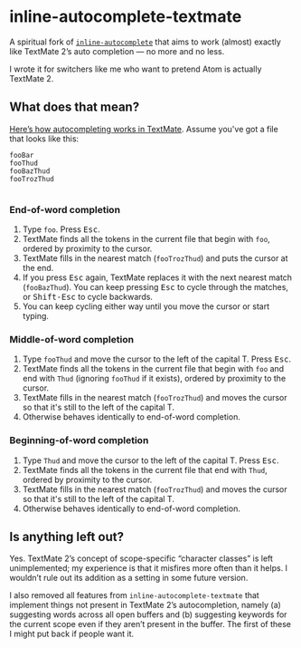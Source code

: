 
# inline-autocomplete-textmate

A spiritual fork of [`inline-autocomplete`][inline-autocomplete] that aims to work (almost) exactly like TextMate 2’s auto completion — no more and no less.

I wrote it for switchers like me who want to pretend Atom is actually TextMate 2.

## What does that mean?

[Here’s how autocompleting works in TextMate][textmate]. Assume you've got a file that looks like this:

```
fooBar
fooThud
fooBazThud
fooTrozThud


```

### End-of-word completion

1. Type `foo`. Press <kbd>Esc</kbd>.
2. TextMate finds all the tokens in the current file that begin with `foo`, ordered by proximity to the cursor.
3. TextMate fills in the nearest match (`fooTrozThud`) and puts the cursor at the end.
4. If you press <kbd>Esc</kbd> again, TextMate replaces it with the next nearest match (`fooBazThud`). You can keep pressing <kbd>Esc</kbd> to cycle through the matches, or <kbd>Shift-Esc</kbd> to cycle backwards.
5. You can keep cycling either way until you move the cursor or start typing.

### Middle-of-word completion

1. Type `fooThud` and move the cursor to the left of the capital T. Press <kbd>Esc</kbd>.
2. TextMate finds all the tokens in the current file that begin with `foo` and end with `Thud` (ignoring `fooThud` if it exists), ordered by proximity to the cursor.
3. TextMate fills in the nearest match (`fooTrozThud`) and moves the cursor so that it's still to the left of the capital T.
4. Otherwise behaves identically to end-of-word completion.

### Beginning-of-word completion

1. Type `Thud` and move the cursor to the left of the capital T. Press <kbd>Esc</kbd>.
2. TextMate finds all the tokens in the current file that end with `Thud`, ordered by proximity to the cursor.
3. TextMate fills in the nearest match (`fooTrozThud`) and moves the cursor so that it's still to the left of the capital T.
4. Otherwise behaves identically to end-of-word completion.

## Is anything left out?

Yes. TextMate 2’s concept of scope-specific “character classes” is left unimplemented; my experience is that it misfires more often than it helps. I wouldn’t rule out its addition as a setting in some future version.

I also removed all features from `inline-autocomplete-textmate` that implement things not present in TextMate 2’s autocompletion, namely (a) suggesting words across all open buffers and (b) suggesting keywords for the current scope even if they aren’t present in the buffer. The first of these I might put back if people want it.


[textmate]: http://blog.macromates.com/2012/clever-completion/
[inline-autocomplete]: https://github.com/alexchee/atom-inline-autocomplete
